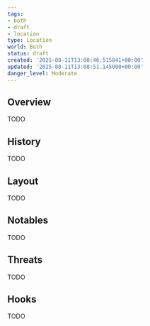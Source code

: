 ```yaml
---
tags:
- both
- draft
- location
type: Location
world: Both
status: draft
created: '2025-08-11T13:08:46.515841+00:00'
updated: '2025-08-11T13:08:51.145080+00:00'
danger_level: Moderate
---
```



## Overview

TODO
## History

TODO
## Layout

TODO
## Notables

TODO
## Threats

TODO
## Hooks

TODO
